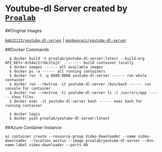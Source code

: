 # Youtube-dl Server created by [`Proalab`](proalab.com) 

##Original Images

[`kmb32123/youtube-dl-server`](https://hub.docker.com/r/kmb32123/youtube-dl-server/) | 
[`manbearwiz/youtube-dl-server`](https://www.github.com/manbearwiz/youtube-dl-server)


##Docker Commands

```
  $ docker build -t proalab/youtube-dl-server:latest --build-arg API_KEY='d<54a(2)tHLV[&jS' . ------ build container locally
  $ docker images ------ all available images
  $ docker ps -a ------ all running containers
  $ docker run -t -p 8080:8080 youtube-dl-server ------ run whole container
  $ docker run --rm=true -it youtube-dl-server /bin/bash ------ run console for container
  $ docker run --rm=true -ti youtube-dl-server ls -l /usr/src/app ------ show files
  $ docker exec -it youtube-dl-server bash ------ exec bash for running container

  $ docker login
  $ docker push proalab/youtube-dl-server:latest
```


##Azure Container Instance

```
az container create --resource-group Video-Downloader --name video-downloader --location westus --image proalab/youtube-dl-server --dns-name-label video-downloader --ports 80
```